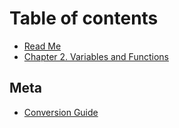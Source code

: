 # Table of contents

* [Read Me](README.md)
* [Chapter 2. Variables and Functions](chapter-2.-variables-and-functions.md)

## Meta

* [Conversion Guide](meta/conversion-guide.md)

